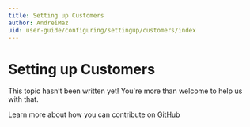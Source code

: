 ```yaml
---
title: Setting up Customers
author: AndreiMaz
uid: user-guide/configuring/settingup/customers/index
---
```

# Setting up Customers

This topic hasn’t been written yet! You're more than welcome to help us with that.

Learn more about how you can contribute on [GitHub](https://github.com/nopSolutions/nopCommerce-Docs/blob/master/CONTRIBUTING.md)